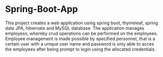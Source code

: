 # Spring-Boot-App
This project creates a web application using spring boot, thymeleaf, spring data JPA, hibernate and MySQL database. The application manages employess, whereby crud operations can be performed on the employees. 
Employee management is made possible by specified personnel, that is a certain user with a unique user name and password is only able to acces the employees
after being prompt to login using the allocated credentials. 
